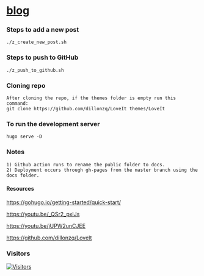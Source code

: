 # [blog](https://ashwaniydv.github.io/blog/)

### Steps to add a new post
```
./z_create_new_post.sh
```

### Steps to push to GitHub
```
./z_push_to_github.sh
```

### Cloning repo
```
After cloning the repo, if the themes folder is empty run this command: 
git clone https://github.com/dillonzq/LoveIt themes/LoveIt
```

### To run the development server  
```
hugo serve -D
```

### Notes
```
1) Github action runs to rename the public folder to docs.
2) Deployment occurs through gh-pages from the master branch using the docs folder.
```

#### Resources
https://gohugo.io/getting-started/quick-start/

https://youtu.be/_QSr2_pxIJs

https://youtu.be/jUPW2unCJEE

https://github.com/dillonzq/LoveIt

### Visitors

[![Visitors](https://api.visitorbadge.io/api/visitors?path=https%3A%2F%2Fgithub.com%2FashwaniYDV%2Fblog&countColor=%2337d67a&style=flat)](https://visitorbadge.io/status?path=https%3A%2F%2Fgithub.com%2FashwaniYDV%2Fblog)
